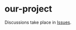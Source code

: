 # our-project

Discussions take place in [Issues](https://github.com/our-example-org/our-project/issues).
